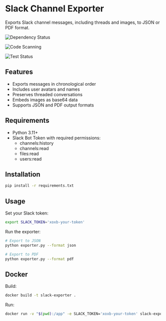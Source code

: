 # Slack Channel Exporter

Exports Slack channel messages, including threads and images, to JSON or PDF format.

![Dependency Status](https://img.shields.io/badge/dependencies-up%20to%20date-brightgreen)

![Code Scanning](https://github.com/johann8384/slack-exporter/actions/workflows/codeql.yml/badge.svg)

![Test Status](https://github.com/johann8384/slack-exporter/actions/workflows/tests.yml/badge.svg)


## Features
- Exports messages in chronological order
- Includes user avatars and names
- Preserves threaded conversations
- Embeds images as base64 data
- Supports JSON and PDF output formats

## Requirements
- Python 3.11+
- Slack Bot Token with required permissions:
  - channels:history
  - channels:read
  - files:read
  - users:read

## Installation

```bash
pip install -r requirements.txt
```

## Usage

Set your Slack token:
```bash
export SLACK_TOKEN='xoxb-your-token'
```

Run the exporter:
```bash
# Export to JSON
python exporter.py --format json

# Export to PDF
python exporter.py --format pdf
```

## Docker

Build:
```bash
docker build -t slack-exporter .
```

Run:
```bash
docker run -v "$(pwd):/app" -e SLACK_TOKEN='xoxb-your-token' slack-exporter --format pdf
